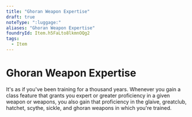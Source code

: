 ```yaml
---
title: "Ghoran Weapon Expertise"
draft: true
noteType: ":luggage:"
aliases: "Ghoran Weapon Expertise"
foundryId: Item.h5FaLto8lkmnOQg2
tags:
  - Item
---
```


# Ghoran Weapon Expertise

It's as if you've been training for a thousand years. Whenever you gain a class feature that grants you expert or greater proficiency in a given weapon or weapons, you also gain that proficiency in the glaive, greatclub, hatchet, scythe, sickle, and ghoran weapons in which you're trained.

